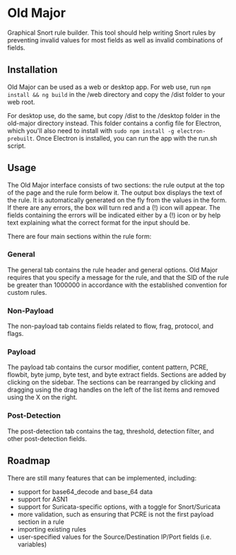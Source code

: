 # Old Major
Graphical Snort rule builder. This tool should help writing Snort rules by
preventing invalid values for most fields as well as invalid combinations
of fields.

## Installation

Old Major can be used as a web or desktop app. For web use, run
`npm install && ng build` in the /web directory and copy 
the /dist folder to your web root.

For desktop use, do the same, but copy /dist to the /desktop folder
in the old-major directory instead. This folder contains a config file
for Electron, which you'll also need to install with 
`sudo npm install -g electron-prebuilt`. Once Electron is installed,
you can run the app with the run.sh script.

## Usage

The Old Major interface consists of two sections: the rule output at the
top of the page and the rule form below it.
The output box displays the text of the rule. It is automatically 
generated on the fly from the values in the form. If there are any errors,
the box will turn red and a (!) icon will appear. The fields containing the
errors will be indicated either by a (!) icon or by help text explaining what
the correct format for the input should be.

There are four main sections within the rule form:

### General

The general tab contains the rule header and general options. Old Major 
requires that you specify a message for the rule, and that the SID of the
rule be greater than 1000000 in accordance with the established convention
for custom rules.

### Non-Payload

The non-payload tab contains fields related to flow, frag, protocol, and flags.

### Payload

The payload tab contains the cursor modifier, content pattern, PCRE, flowbit, byte jump, byte test, and byte extract fields. Sections are added by clicking on the sidebar. The sections can be rearranged by clicking and dragging using the drag handles on the left of the list items and removed using the X on the right.

### Post-Detection

The post-detection tab contains the tag, threshold, detection filter, and other post-detection fields.

## Roadmap

There are still many features that can be implemented, including:
- support for base64\_decode and base\_64 data
- support for ASN1
- support for Suricata-specific options, with a toggle for Snort/Suricata
- more validation, such as ensuring that PCRE is not the first payload section in a rule
- importing existing rules
- user-specified values for the Source/Destination IP/Port fields (i.e. variables)
